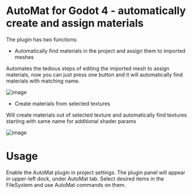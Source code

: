 # AutoMat for Godot 4 - automatically create and assign materials 

The plugin has two functions:

- Automatically find materials in the project and assign them to imported meshes

Automates the tedious steps of editing the imported mesh to assign materials, now you can just press one button and it will automatically find materials with matching name.

![image](https://user-images.githubusercontent.com/45795134/221383675-57385bb2-6f81-4f11-a7da-12603b3458d0.png)

- Create materials from selected textures

Will create materials out of selected texture and automatically find textures starting with same name for additional shader params

![image](https://user-images.githubusercontent.com/45795134/221383610-b85392b1-5dde-4529-bfb7-31aa544b923c.png)

# Usage

Enable the AutoMat plugin in project settings.
The plugin panel will appear in upper-left dock, under AutoMat tab.
Select desired items in the FileSystem and use AutoMat commands on them.
